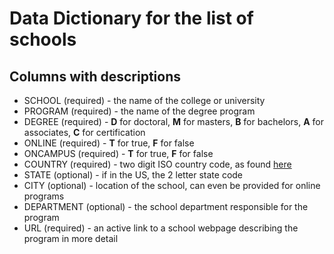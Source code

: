 # Data Dictionary for the list of schools

## Columns with descriptions

* SCHOOL (required) - the name of the college or university
* PROGRAM (required) - the name of the degree program
* DEGREE (required) - **D** for doctoral, **M** for masters, **B** for bachelors, **A** for associates, **C** for certification
* ONLINE (required) - **T** for true, **F** for false
* ONCAMPUS (required) - **T** for true, **F** for false
* COUNTRY (required) - two digit ISO country code, as found [here](https://countrycode.org/)
* STATE (optional) - if in the US, the 2 letter state code
* CITY (optional) - location of the school, can even be provided for online programs
* DEPARTMENT (optional) - the school department responsible for the program
* URL (required) - an active link to a school webpage describing the program in more detail
